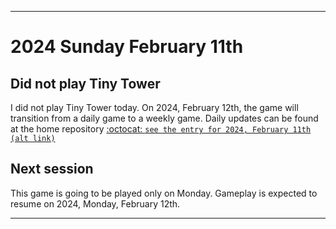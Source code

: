 
***

# 2024 Sunday February 11th

## Did not play Tiny Tower

I did not play Tiny Tower today. On 2024, February 12th, the game will transition from a daily game to a weekly game. Daily updates can be found at the home repository [:octocat: `see the entry for 2024, February 11th`](https://github.com/seanpm2001/SeansLifeArchive_Images_TinyTower/tree/master/tiny%20tower/2024/02_February/11/) [`(alt link)`](/tiny%20tower/2024/02_February/11/)

## Next session

This game is going to be played only on Monday. Gameplay is expected to resume on 2024, Monday, February 12th.

***
